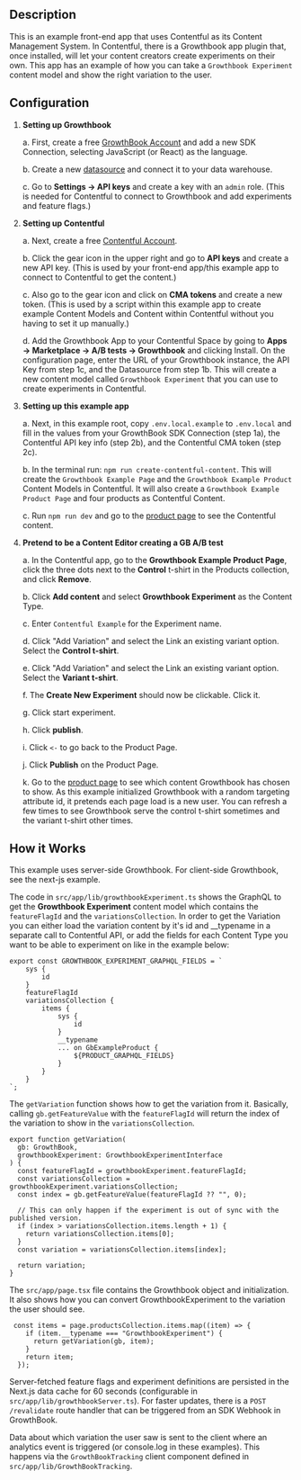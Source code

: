 ## Description

This is an example front-end app that uses Contentful as its Content Management System. In Contentful, there is a Growthbook app plugin that, once installed, will let your content creators create experiments on their own. This app has an example of how you can take a `Growthbook Experiment` content model and show the right variation to the user.

## Configuration

1. **Setting up Growthbook**

   a. First, create a free [GrowthBook Account](https://www.growthbook.io) and add a new SDK Connection, selecting JavaScript (or React) as the language.

   b. Create a new [datasource](https://docs.growthbook.io/warehouses) and connect it to your data warehouse.

   c. Go to **Settings -> API keys** and create a key with an `admin` role. (This is needed for Contentful to connect to Growthbook and add experiments and feature flags.)

2. **Setting up Contentful**

   a. Next, create a free [Contentful Account](https://www.contentful.com).

   b. Click the gear icon in the upper right and go to **API keys** and create a new API key. (This is used by your front-end app/this example app to connect to Contentful to get the content.)

   c. Also go to the gear icon and click on **CMA tokens** and create a new token. (This is used by a script within this example app to create example Content Models and Content within Contentful without you having to set it up manually.)

   d. Add the Growthbook App to your Contentful Space by going to **Apps -> Marketplace -> A/B tests -> Growthbook** and clicking Install. On the configuration page, enter the URL of your Growthbook instance, the API Key from step 1c, and the Datasource from step 1b. This will create a new content model called `Growthbook Experiment` that you can use to create experiments in Contentful.

3. **Setting up this example app**

   a. Next, in this example root, copy `.env.local.example` to `.env.local` and fill in the values from your GrowthBook SDK Connection (step 1a), the Contentful API key info (step 2b), and the Contentful CMA token (step 2c).

   b. In the terminal run: `npm run create-contentful-content`. This will create the `Growthbook Example Page` and the `Growthbook Example Product` Content Models in Contentful. It will also create a `Growthbook Example Product Page` and four products as Contentful Content.

   c. Run `npm run dev` and go to the [product page](http://localhost:3000) to see the Contentful content.

4. **Pretend to be a Content Editor creating a GB A/B test**

   a. In the Contentful app, go to the **Growthbook Example Product Page**, click the three dots next to the **Control** t-shirt in the Products collection, and click **Remove**.

   b. Click **Add content** and select **Growthbook Experiment** as the Content Type.

   c. Enter `Contentful Example` for the Experiment name.

   d. Click "Add Variation" and select the Link an existing variant option. Select the **Control t-shirt**.

   e. Click "Add Variation" and select the Link an existing variant option. Select the **Variant t-shirt**.

   f. The **Create New Experiment** should now be clickable. Click it.

   g. Click start experiment.

   h. Click **publish**.

   i. Click `<-` to go back to the Product Page.

   j. Click **Publish** on the Product Page.

   k. Go to the [product page](http://localhost:3000) to see which content Growthbook has chosen to show. As this example initialized Growthbook with a random targeting attribute id, it pretends each page load is a new user. You can refresh a few times to see Growthbook serve the control t-shirt sometimes and the variant t-shirt other times.

## How it Works

This example uses server-side Growthbook. For client-side Growthbook, see the next-js example.

The code in `src/app/lib/growthbookExperiment.ts` shows the GraphQL to get the **Growthbook Experiment** content model which contains the `featureFlagId` and the `variationsCollection`. In order to get the Variation you can either load the variation content by it's id and \_\_typename in a separate call to Contentful API, or add the fields for each Content Type you want to be able to experiment on like in the example below:

```
export const GROWTHBOOK_EXPERIMENT_GRAPHQL_FIELDS = `
    sys {
        id
    }
    featureFlagId
    variationsCollection {
        items {
            sys {
                id
            }
            __typename
            ... on GbExampleProduct {
                ${PRODUCT_GRAPHQL_FIELDS}
            }
        }
    }
`;
```

The `getVariation` function shows how to get the variation from it. Basically, calling `gb.getFeatureValue` with the `featureFlagId` will return the index of the variation to show in the `variationsCollection`.

```
export function getVariation(
  gb: GrowthBook,
  growthbookExperiment: GrowthbookExperimentInterface
) {
  const featureFlagId = growthbookExperiment.featureFlagId;
  const variationsCollection = growthbookExperiment.variationsCollection;
  const index = gb.getFeatureValue(featureFlagId ?? "", 0);

  // This can only happen if the experiment is out of sync with the published version.
  if (index > variationsCollection.items.length + 1) {
    return variationsCollection.items[0];
  }
  const variation = variationsCollection.items[index];

  return variation;
}
```

The `src/app/page.tsx` file contains the Growthbook object and initialization. It also shows how you can convert GrowthbookExperiment to the variation the user should see.

```
 const items = page.productsCollection.items.map((item) => {
    if (item.__typename === "GrowthbookExperiment") {
      return getVariation(gb, item);
    }
    return item;
  });
```

Server-fetched feature flags and experiment definitions are persisted in the Next.js data cache for 60 seconds (configurable in `src/app/lib/growthbookServer.ts`). For faster updates, there is a `POST /revalidate` route handler that can be triggered from an SDK Webhook in GrowthBook.

Data about which variation the user saw is sent to the client where an analytics event is triggered (or console.log in these examples). This happens via the `GrowthBookTracking` client component defined in `src/app/lib/GrowthBookTracking`.

